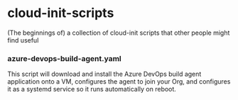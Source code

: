 # cloud-init-scripts

(The beginnings of) a collection of cloud-init scripts that other people might find useful

### azure-devops-build-agent.yaml
This script will download and install the Azure DevOps build agent application onto a VM, configures the agent to join your Org, and configures it as a systemd service so it runs automatically on reboot.
